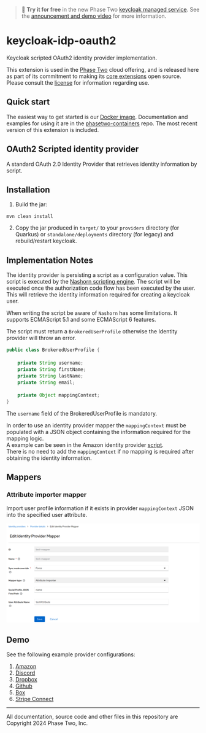 > :rocket: **Try it for free** in the new Phase
> Two [keycloak managed service](https://phasetwo.io/?utm_source=github&utm_medium=readme&utm_campaign=keycloak-idp-oauth2).
> See the [announcement and demo video](https://phasetwo.io/blog/self-service/) for more information.

# keycloak-idp-oauth2

Keycloak scripted OAuth2 identity provider implementation.

This extension is used in the [Phase Two](https://phasetwo.io) cloud offering, and is released here as part of its
commitment to making its [core extensions](https://phasetwo.io/docs/introduction/open-source) open source. Please
consult the [license](COPYING) for information regarding use.

## Quick start

The easiest way to get started is our [Docker image](https://quay.io/repository/phasetwo/phasetwo-keycloak?tab=tags).
Documentation and examples for using it are in the [phasetwo-containers](https://github.com/p2-inc/phasetwo-containers)
repo. The most recent version of this extension is included.

## OAuth2 Scripted identity provider

A standard OAuth 2.0 Identity Provider that retrieves identity information by script.

## Installation

1. Build the jar:

```
mvn clean install
```

2. Copy the jar produced in `target/` to your `providers` directory (for Quarkus) or `standalone/deployments`
   directory (for legacy) and rebuild/restart keycloak.

## Implementation Notes

The identity provider is persisting a script as a configuration value. This script is executed by
the [Nashorn scripting engine]("https://www.oracle.com/technical-resources/articles/java/jf14-nashorn.html").
The script will be executed once the authorization code flow has been executed by the user. This will retrieve the
identity information required for creating a keycloak user.

When writing the script be aware of `Nashorn` has some limitations. It supports ECMAScript 5.1 and some ECMAScript 6
features.

The script must return a `BrokeredUserProfile` otherwise the Identity provider will throw an error.

```java
public class BrokeredUserProfile {

    private String username;
    private String firstName;
    private String lastName;
    private String email;

    private Object mappingContext;
}
```

The `username` field of the BrokeredUserProfile is mandatory.

In order to use an identity provider mapper the `mappingContext` must be populated with a JSON object containing the information required for the mapping logic.  
A example can be seen in the Amazon identity provider [script](./docs/amazon-authenticator.md#identity-script).  
There is no need to add the `mappingContext` if no mapping is required after obtaining the identity information.

## Mappers

### Attribute importer mapper

Import user profile information if it exists in provider `mappingContext` JSON into the specified user attribute.

![attribute-mapper](docs/assets/attribute-mapper.png)

## Demo

See the following example provider configurations:

1. [Amazon](./docs/amazon-authenticator.md)
2. [Discord](./docs/discord-authenticator.md)
3. [Dropbox](./docs/dropbox-authenticator.md)
4. [Github](./docs/github-authenticator.md)
5. [Box](./docs/box-authenticator.md)
6. [Stripe Connect](./docs/stripe-connect-authenticator.md)

---

All documentation, source code and other files in this repository are Copyright 2024 Phase Two, Inc.

